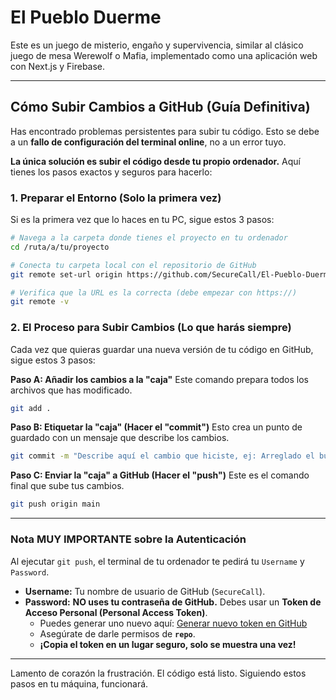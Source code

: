 # El Pueblo Duerme

Este es un juego de misterio, engaño y supervivencia, similar al clásico juego de mesa Werewolf o Mafia, implementado como una aplicación web con Next.js y Firebase.

---

## Cómo Subir Cambios a GitHub (Guía Definitiva)

Has encontrado problemas persistentes para subir tu código. Esto se debe a un **fallo de configuración del terminal online**, no a un error tuyo.

**La única solución es subir el código desde tu propio ordenador.** Aquí tienes los pasos exactos y seguros para hacerlo:

### 1. Preparar el Entorno (Solo la primera vez)

Si es la primera vez que lo haces en tu PC, sigue estos 3 pasos:

```bash
# Navega a la carpeta donde tienes el proyecto en tu ordenador
cd /ruta/a/tu/proyecto

# Conecta tu carpeta local con el repositorio de GitHub
git remote set-url origin https://github.com/SecureCall/El-Pueblo-Duerme.git

# Verifica que la URL es la correcta (debe empezar con https://)
git remote -v
```

### 2. El Proceso para Subir Cambios (Lo que harás siempre)

Cada vez que quieras guardar una nueva versión de tu código en GitHub, sigue estos 3 pasos:

**Paso A: Añadir los cambios a la "caja"**
Este comando prepara todos los archivos que has modificado.

```bash
git add .
```

**Paso B: Etiquetar la "caja" (Hacer el "commit")**
Esto crea un punto de guardado con un mensaje que describe los cambios.

```bash
git commit -m "Describe aquí el cambio que hiciste, ej: Arreglado el bug del Cazador"
```

**Paso C: Enviar la "caja" a GitHub (Hacer el "push")**
Este es el comando final que sube tus cambios.

```bash
git push origin main
```

---

### **Nota MUY IMPORTANTE sobre la Autenticación**

Al ejecutar `git push`, el terminal de tu ordenador te pedirá tu `Username` y `Password`.

*   **Username:** Tu nombre de usuario de GitHub (`SecureCall`).
*   **Password:** **NO uses tu contraseña de GitHub.** Debes usar un **Token de Acceso Personal (Personal Access Token)**.
    *   Puedes generar uno nuevo aquí: [Generar nuevo token en GitHub](https://github.com/settings/tokens/new)
    *   Asegúrate de darle permisos de **`repo`**.
    *   **¡Copia el token en un lugar seguro, solo se muestra una vez!**

---

Lamento de corazón la frustración. El código está listo. Siguiendo estos pasos en tu máquina, funcionará.